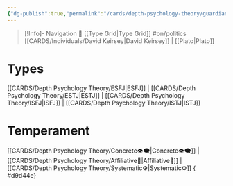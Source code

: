 ```yaml
---
{"dg-publish":true,"permalink":"/cards/depth-psychology-theory/guardian/","noteIcon":"","created":"2023-01-12T12:07:29.951+01:00","updated":"2023-04-21T19:41:40.438+02:00"}
---
```


> [!Info]- Navigation 💠
> [[Type Grid\|Type Grid]]  #on/politics 
> [[CARDS/Individuals/David Keirsey\|David Keirsey]] | [[Plato\|Plato]]

# Types 
[[CARDS/Depth Psychology Theory/ESFJ\|ESFJ]] | [[CARDS/Depth Psychology Theory/ESTJ\|ESTJ]] | [[CARDS/Depth Psychology Theory/ISFJ\|ISFJ]] | [[CARDS/Depth Psychology Theory/ISTJ\|ISTJ]]

# Temperament 
[[CARDS/Depth Psychology Theory/Concrete👁️‍🗨️\|Concrete👁️‍🗨️]] | [[CARDS/Depth Psychology Theory/Affiliative🐜\|Affiliative🐜]] | [[CARDS/Depth Psychology Theory/Systematic⚙️\|Systematic⚙️]] 
{ #d9d44e}
